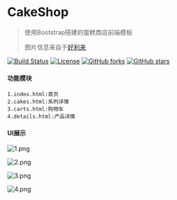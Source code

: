 # CakeShop
>使用Bootstrap搭建的蛋糕商店前端模板
>
>图片信息来自于[好利来](http://www.holiland.com/)

[![Build Status](https://img.shields.io/travis/otale/tale.svg?style=flat-square)](https://github.com/saowu/CakeShop)
[![License](https://img.shields.io/badge/license-MIT-4EB1BA.svg?style=flat-square)](https://github.com/saowu/CakeShop)
[![GitHub forks](https://img.shields.io/github/forks/saowu/CakeShop.svg?style=flat-square)](https://github.com/saowu/CakeShop/network)
[![GitHub stars](https://img.shields.io/github/stars/saowu/CakeShop.svg?style=flat-square)](https://github.com/saowu/CakeShop/stargazers)
#### 功能模块
```
1.index.html:首页
2.cakes.html:系列详情
3.carts.html:购物车
4.details.html:产品详情
```


#### UI展示
![1.png](https://i.loli.net/2020/03/17/7W5eNIXH8T2KbMx.png)

![2.png](https://i.loli.net/2020/03/17/sYE8Xi6LAqT7k4K.png)

![3.png](https://i.loli.net/2020/03/17/w4PzWiXOf6QlVeM.png)

![4.png](https://i.loli.net/2020/03/17/Vec9hmFa5RT1SAB.png)